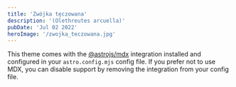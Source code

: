 ```yaml
---
title: 'Zwójka tęczowana'
description: '(Olethreutes arcuella)'
pubDate: 'Jul 02 2022'
heroImage: '/zwojka_teczowana.jpg'
---
```


This theme comes with the [@astrojs/mdx](https://docs.astro.build/en/guides/integrations-guide/mdx/) integration installed and configured in your `astro.config.mjs` config file. If you prefer not to use MDX, you can disable support by removing the integration from your config file.




